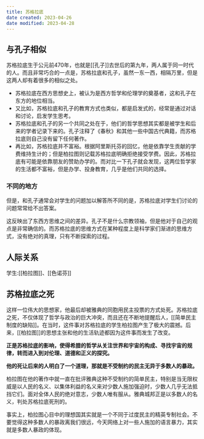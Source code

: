 ```yaml
---
title: 苏格拉底
date created: 2023-04-26
date modified: 2023-04-28
---
```


## 与孔子相似

苏格拉底生于公元前470年，也就是[[孔子]]去世后的第九年，两人属于同一时代的人。而且非常巧合的一点是，苏格拉底和孔子，虽然一东一西，相隔万里，但是这两人却有着很多的相似之处。

- 苏格拉底在西方思想史上，被认为是西方哲学和伦理学的奠基者，这和孔子在东方的地位相当。  
- 又比如，苏格拉底和孔子的教育方式也类似，都是启发式的，经常是通过对话和讨论，启发学生思考。
- 苏格拉底和孔子的另一个共同之处在于，他们的哲学思想其实都是被学生和后来的学者记录下来的。孔子注释了《春秋》和其他一些中国古代典籍，而苏格拉底则自己没有留下任何著作。
- 再比如，苏格拉底并不富裕。根据阿里斯托芬的回忆，他是依靠学生贡献的学费维持生计的；但是柏拉图则记载苏格拉底明确拒绝接受学费。因此，苏格拉底有可能是依靠朋友的赞助办学的。而对比一下孔子就会发现，这两位哲学家的生活都不富裕，但是办学、投身教育，几乎是他们共同的选择。

### 不同的地方

但是，和孔子通常会对学生的问题加以解答所不同的是，苏格拉底对学生们讨论的问题常常给不出答案。

这反映出了东西方思维之间的差异。孔子不是什么宗教领袖，但是他对于自己的观点是非常确信的。而苏格拉底的思维方式在某种程度上是科学家们渐进的思维方式，没有绝对的真理，只有不断探索的过程。

## 人际关系

学生:[[柏拉图]]、[[色诺芬]]

## 苏格拉底之死

这样一位伟大的思想家，他最后却被雅典的同胞用民主投票的方式处死。苏格拉底之死，不仅体现了哲学与政治的巨大冲突，而且还在不断地提醒后人，[[简单民主制度的缺陷]]。在当时，这件事对苏格拉底的学生柏拉图产生了极大的震撼。后来，[[柏拉图]]的思想主张和他的生活轨迹都因为这件事而发生了改变。

**正是苏格拉底的影响，使得希腊的哲学从关注世界和宇宙的构成、寻找宇宙的规律，转而进入到对伦理、道德和正义的探究。**

**他的死让后来的人明白了一个道理，那就是不受制约的民主无异于多数人的暴政。**

柏拉图在他的著作中就一直在批评雅典这种不受制约的简单民主，特别是当无限权威是以人民的名义、以集体利益的名义来对少数人施加强迫时，少数人几乎无法抵挡它们。面对全体人民的绝对意志，少数人唯有服从。雅典城邦正是以多数人的名义，判处苏格拉底死刑的。

事实上，柏拉图心目中的理想国其实就是一个不同于过度民主的精英专制社会。不要觉得这种多数人的暴政离我们很远，今天网络上对一些人施加的语言暴力，其实就是多数人暴政的体现。
